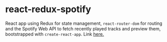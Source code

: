 # react-redux-spotify

React app using Redux for state management, `react-router-dom` for routing and the Spotify Web API to fetch recently played tracks and preview them, bootstrapped with `create-react-app`. Link [here.](https://react-redux-spotify.surge.sh/)